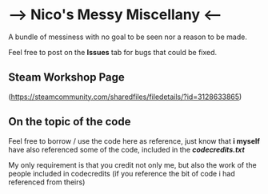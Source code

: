 # --> Nico's Messy Miscellany <--
A bundle of messiness with no goal to be seen nor a reason to be made.

Feel free to post on the **Issues** tab for bugs that could be fixed.


## Steam Workshop Page
(https://steamcommunity.com/sharedfiles/filedetails/?id=3128633865)


## On the topic of the code
Feel free to borrow / use the code here as reference, just know that **i myself** have also referenced some of the code, included in the **_codecredits.txt_**

My only requirement is that you credit not only me, but also the work of the people included in codecredits (if you reference the bit of code i had referenced from theirs)
